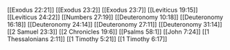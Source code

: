 [[Exodus 22:21]]
[[Exodus 23:2]]
[[Exodus 23:7]]
[[Leviticus 19:15]]
[[Leviticus 24:22]]
[[Numbers 27:19]]
[[Deuteronomy 10:18]]
[[Deuteronomy 16:18]]
[[Deuteronomy 24:14]]
[[Deuteronomy 27:11]]
[[Deuteronomy 31:14]]
[[2 Samuel 23:3]]
[[2 Chronicles 19:6]]
[[Psalms 58:1]]
[[John 7:24]]
[[1 Thessalonians 2:11]]
[[1 Timothy 5:21]]
[[1 Timothy 6:17]]
